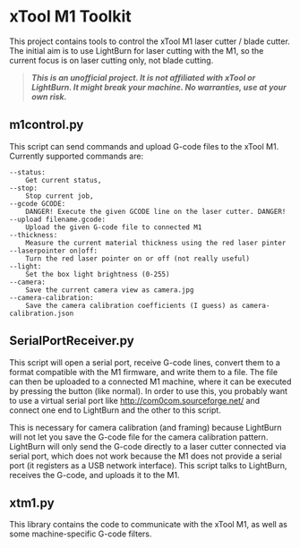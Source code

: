 # xTool M1 Toolkit

This project contains tools to control the xTool M1 laser cutter / blade cutter.
The initial aim is to use LightBurn for laser cutting with the M1, so the current focus is on laser cutting only, not blade cutting.

> ***This is an unofficial project. It is not affiliated with xTool or LightBurn. It might break your machine. No warranties, use at your own risk.***

## m1control.py

This script can send commands and upload G-code files to the xTool M1.
Currently supported commands are:

```
--status:
    Get current status,
--stop:
    Stop current job,
--gcode GCODE:
    DANGER! Execute the given GCODE line on the laser cutter. DANGER!
--upload filename.gcode:
    Upload the given G-code file to connected M1
--thickness:
    Measure the current material thickness using the red laser pinter
--laserpointer on|off:
    Turn the red laser pointer on or off (not really useful)
--light:
    Set the box light brightness (0-255)
--camera:
    Save the current camera view as camera.jpg
--camera-calibration:
    Save the camera calibration coefficients (I guess) as camera-calibration.json
```

## SerialPortReceiver.py

This script will open a serial port, receive G-code lines, convert them to a format compatible with the M1 firmware, and write them to a file.
The file can then be uploaded to a connected M1 machine, where it can be executed by pressing the button (like normal).
In order to use this, you probably want to use a virtual serial port like http://com0com.sourceforge.net/ and connect one end to LightBurn and the other to this script.

This is necessary for camera calibration (and framing) because LightBurn will not let you save the G-code file for the camera calibration pattern.
LightBurn will only send the G-code directly to a laser cutter connected via serial port, which does not work because the M1 does not provide a serial port (it registers as a USB network interface).
This script talks to LightBurn, receives the G-code, and uploads it to the M1.

## xtm1.py

This library contains the code to communicate with the xTool M1, as well as some machine-specific G-code filters.
